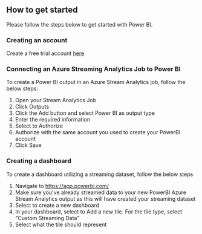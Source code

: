 ## How to get started
Please follow the steps below to get started with Power BI.

### Creating an account
Create a free trial account [here](https://powerbi.microsoft.com/en-us/)

### Connecting an Azure Streaming Analytics Job to Power BI
To create a Power BI output in an Azure Stream Analytics job, follow the below steps:
1. Open your Stream Analytics Job
2. Click Outputs
3. Click the Add button and select Power BI as output type
4. Enter the required information
5. Select to Authorize
6. Authorize with the same account you used to create your PowerBI account
7. Click Save

### Creating a dashboard
To create a dashboard utilizing a streaming dataset, follow the below steps
1. Navigate to https://app.powerbi.com/
2. Make sure you've already streamed data to your new PowerBI Azure Stream Analytics output as this will have created your streaming dataset
3. Select to create a new dashboard
4. In your dashboard, select to Add a new tile. For the tile type, select "Custom Streaming Data"
5. Select what the tile should represent 

